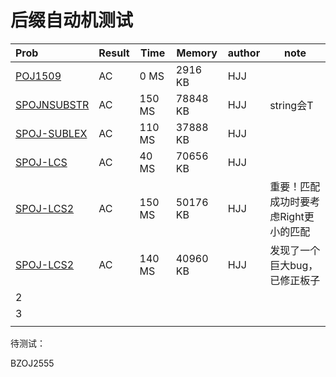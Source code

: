 # 后缀自动机测试

| Prob                                                     | Result | Time   | Memory   | author | note                                  |
| :------------------------------------------------------- | :----- | ------ | -------- | ------ | ------------------------------------- |
| [POJ1509](<http://poj.org/problem?id=1509>)              | AC     | 0 MS   | 2916 KB  | HJJ    |                                       |
| [SPOJNSUBSTR](<https://vjudge.net/problem/SPOJ-NSUBSTR>) | AC     | 150 MS | 78848 KB | HJJ    | string会T                             |
| [SPOJ-SUBLEX](<https://vjudge.net/problem/SPOJ-SUBLEX>)  | AC     | 110 MS | 37888 KB | HJJ    |                                       |
| [SPOJ-LCS](<https://vjudge.net/problem/SPOJ-LCS>)        | AC     | 40 MS  | 70656 KB | HJJ    |                                       |
| [SPOJ-LCS2](<https://vjudge.net/problem/SPOJ-LCS2>)      | AC     | 150 MS | 50176 KB | HJJ    | 重要！匹配成功时要考虑Right更小的匹配 |
| [SPOJ-LCS2](<https://vjudge.net/problem/SPOJ-LCS2>)      | AC     | 140 MS | 40960 KB | HJJ    | 发现了一个巨大bug，已修正板子         |
| 2                                                        |        |        |          |        |                                       |
| 3                                                        |        |        |          |        |                                       |
|                                                          |        |        |          |        |                                       |

待测试：

BZOJ2555





